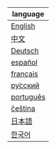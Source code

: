 | language                    |
| --------------------------- |
| [English](./en/readme.md)   |
| [中文](./zh/readme.md)      |
| [Deutsch](./de/readme.md)   |
| [español](./es/readme.md)   |
| [français](./fr/readme.md)  |
| [ру́сский](./ru/readme.md)   |
| [português](./pt/readme.md) |
| [čeština](./cs/readme.md)   |
| [日本語](./ja/readme.md)    |
| [한국어](./ko/readme.md)    |

<!--
English => en
中文 => zh
Deutsch => de
español => es
français => fr
ру́сский => ru
português => pt
čeština => cs
日本語 => ja
한국어 => ko
 -->
<!--
git mv English en
git mv 中文 zh
git mv Deutsch  de
git mv español es
git mv français fr
git mv ру́сский ru
git mv português pt
git mv čeština cs
git mv 日本語 ja
git mv 한국어 ko
 -->
